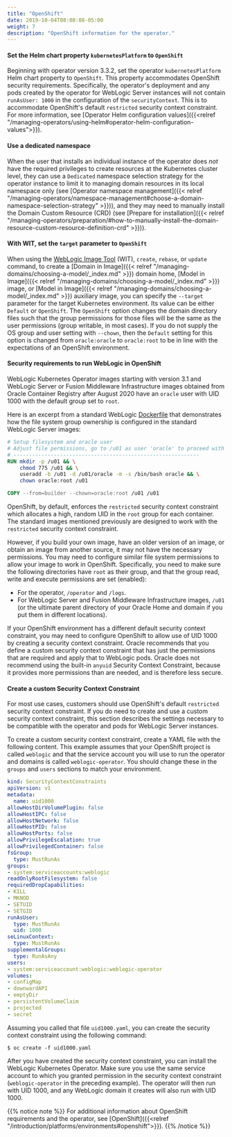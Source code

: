 ```yaml
---
title: "OpenShift"
date: 2019-10-04T08:08:08-05:00
weight: 7
description: "OpenShift information for the operator."
---
```


#### Set the Helm chart property `kubernetesPlatform` to `OpenShift`

Beginning with operator version 3.3.2,
set the operator `kubernetesPlatform` Helm chart property to `OpenShift`.
This property accommodates OpenShift security requirements. Specifically, the operator's deployment and any pods created
by the operator for WebLogic Server instances will not contain `runAsUser: 1000` in the configuration of the `securityContext`. This is to
accommodate OpenShift's default `restricted` security context constraint.
For more information, see [Operator Helm configuration values]({{<relref "/managing-operators/using-helm#operator-helm-configuration-values">}}).

#### Use a dedicated namespace

When the user that installs an individual instance of the operator
does _not_ have the required privileges to create resources at the Kubernetes cluster level,
they can use a `Dedicated` namespace selection strategy for the operator instance to limit
it to managing domain resources in its local namespace only
(see [Operator namespace management]({{< relref "/managing-operators/namespace-management#choose-a-domain-namespace-selection-strategy" >}})),
and they may need to manually install the Domain Custom Resource (CRD)
(see [Prepare for installation]({{< relref "/managing-operators/preparation/#how-to-manually-install-the-domain-resource-custom-resource-definition-crd" >}})).

#### With WIT, set the `target` parameter to `OpenShift`

When using the [WebLogic Image Tool](https://oracle.github.io/weblogic-image-tool/) (WIT),
`create`, `rebase`, or `update` command, to create a
[Domain in Image]({{< relref "/managing-domains/choosing-a-model/_index.md" >}}) domain home,
[Model in Image]({{< relref "/managing-domains/choosing-a-model/_index.md" >}}) image,
or [Model in Image]({{< relref "/managing-domains/choosing-a-model/_index.md" >}}) auxiliary image,
you can specify the `--target` parameter for the target Kubernetes environment.
Its value can be either `Default` or `OpenShift`.
The `OpenShift` option changes the domain directory files such that the group permissions
for those files will be the same as the user permissions (group writable, in most cases).
If you do not supply the OS group and user setting with `--chown`,
then the `Default` setting for this option is changed from `oracle:oracle` to `oracle:root`
to be in line with the expectations of an OpenShift environment.

#### Security requirements to run WebLogic in OpenShift

WebLogic Kubernetes Operator images starting with version 3.1 and
WebLogic Server or Fusion Middleware Infrastructure images obtained from Oracle Container Registry after August 2020
have an `oracle` user with UID 1000 with the default group set to `root`.

Here is an excerpt from a standard WebLogic [Dockerfile](https://github.com/oracle/docker-images/blob/master/OracleWebLogic/dockerfiles/12.2.1.4/Dockerfile.generic#L89)
that demonstrates how the file system group ownership is configured in the standard WebLogic Server images:

```dockerfile
# Setup filesystem and oracle user
# Adjust file permissions, go to /u01 as user 'oracle' to proceed with WLS installation
# ------------------------------------------------------------
RUN mkdir -p /u01 && \
    chmod 775 /u01 && \
    useradd -b /u01 -d /u01/oracle -m -s /bin/bash oracle && \
    chown oracle:root /u01

COPY --from=builder --chown=oracle:root /u01 /u01
```

OpenShift, by default, enforces the `restricted` security context constraint which
allocates a high, random UID in the `root` group for each container.  The standard
images mentioned previously are designed to work with the `restricted` security context constraint.

However, if you build your own image, have an older version of an image, or obtain an
image from another source, it may not have the necessary permissions.  You may need to
configure similar file system permissions to allow your image to work in OpenShift.
Specifically, you need to make sure the following directories have `root` as their
group, and that the group read, write and execute permissions are set (enabled):

* For the operator, `/operator` and `/logs`.
* For WebLogic Server and Fusion Middleware Infrastructure images, `/u01` (or the ultimate parent directory of your
  Oracle Home and domain if you put them in different locations).

If your OpenShift environment has a different default security context constraint,
you may need to configure OpenShift to allow use of UID 1000 by creating
a security context constraint.  Oracle recommends that you define
a custom security context constraint that has just the permissions that are required
and apply that to WebLogic pods.  Oracle does not recommend using the built-in `anyuid`
Security Context Constraint, because it provides more permissions
than are needed, and is therefore less secure.

#### Create a custom Security Context Constraint

For most use cases, customers should use OpenShift's default `restricted` security context constraint. If you do need to
create and use a custom security context constraint, this section describes the settings necessary to be compatible with
the operator and pods for WebLogic Server instances.

To create a custom security context constraint, create a YAML file with the following
content.  This example assumes that your OpenShift project is called `weblogic` and
that the service account you will use to run the operator and domains
is called `weblogic-operator`.  You should change these
in the `groups` and `users` sections to match your environment.

```yaml
kind: SecurityContextConstraints
apiVersion: v1
metadata:
  name: uid1000
allowHostDirVolumePlugin: false
allowHostIPC: false
allowHostNetwork: false
allowHostPID: false
allowHostPorts: false
allowPrivilegeEscalation: true
allowPrivilegedContainer: false
fsGroup:
  type: MustRunAs
groups:
- system:serviceaccounts:weblogic
readOnlyRootFilesystem: false
requiredDropCapabilities:
- KILL
- MKNOD
- SETUID
- SETGID
runAsUser:
  type: MustRunAs
  uid: 1000
seLinuxContext:
  type: MustRunAs
supplementalGroups:
  type: RunAsAny
users:
- system:serviceaccount:weblogic:weblogic-operator
volumes:
- configMap
- downwardAPI
- emptyDir
- persistentVolumeClaim
- projected
- secret
```

Assuming you called that file `uid1000.yaml`, you can create the security context constraint
using the following command:

```shell
$ oc create -f uid1000.yaml
```

After you have created the security context constraint, you can install the WebLogic Kubernetes Operator.
Make sure you use the same service account to which you granted permission in the security
context constraint (`weblogic-operator` in the preceding example).  The operator will then run
with UID 1000, and any WebLogic domain it creates will also run with UID 1000.

{{% notice note %}}
For additional information about OpenShift requirements and the operator,
see [OpenShift]({{<relref  "/introduction/platforms/environments#openshift">}}).
{{% /notice %}}

